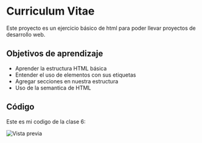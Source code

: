 # Curriculum Vitae

Este proyecto es un ejercicio básico de html para poder llevar proyectos de desarrollo web.

## Objetivos de aprendizaje
- Aprender la estructura HTML básica
- Entender el uso de elementos con sus etiquetas
- Agregar secciones en nuestra estructura
- Uso de la semantica de HTML

## Código
Este es mi codigo de la clase 6:

![Vista previa](https://i.imgur.com/FL2QpFY.png)
